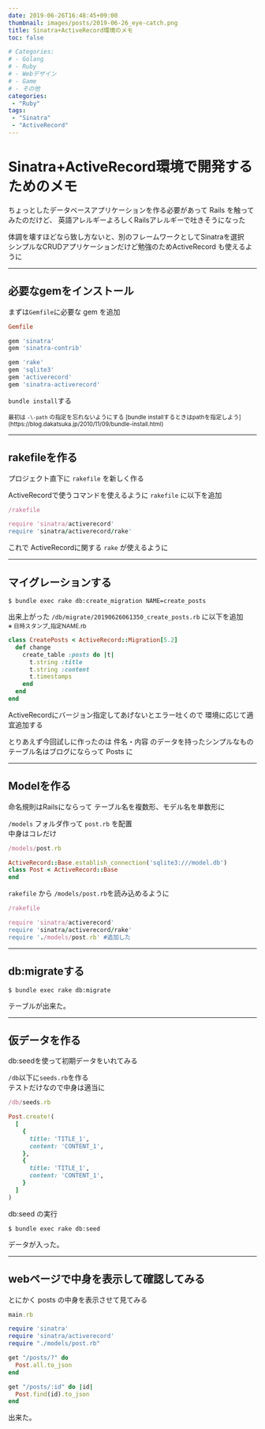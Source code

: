 ```yaml
---
date: 2019-06-26T16:48:45+09:00
thumbnail: images/posts/2019-06-26_eye-catch.png
title: Sinatra+ActiveRecord環境のメモ
toc: false

# Categories:
# - Golang
# - Ruby
# - Webデザイン
# - Game
# - その他
categories:
 - "Ruby"
tags:
 - "Sinatra"
 - "ActiveRecord"
---
```


# Sinatra+ActiveRecord環境で開発するためのメモ

ちょっとしたデータベースアプリケーションを作る必要があって Rails を触ってみたのだけど、
英語アレルギーよろしくRailsアレルギーで吐きそうになった  

体調を壊すほどなら致し方ないと、別のフレームワークとしてSinatraを選択  
シンプルなCRUDアプリケーションだけど勉強のためActiveRecord も使えるように

* * *

## 必要なgemをインストール
まずは<code>Gemfile</code>に必要な gem を追加

```ruby
Gemfile

gem 'sinatra'
gem 'sinatra-contrib'

gem 'rake'
gem 'sqlite3'
gem 'activerecord'
gem 'sinatra-activerecord'
```

<code>bundle install</code>する

<small>
最初は <code>-\-path</code> の指定を忘れないようにする  
[bundle installするときはpathを指定しよう](https://blog.dakatsuka.jp/2010/11/09/bundle-install.html)
</small>

* * *

## rakefileを作る
プロジェクト直下に <code>rakefile</code> を新しく作る

ActiveRecordで使うコマンドを使えるように <code>rakefile</code> に以下を追加

```ruby
/rakefile

require 'sinatra/activerecord'
require 'sinatra/activerecord/rake'
```

これで ActiveRecordに関する <code>rake</code> が使えるように

* * *

## マイグレーションする

```
$ bundle exec rake db:create_migration NAME=create_posts
```

出来上がった <code>/db/migrate/20190626061350_create_posts.rb</code> に以下を追加  
<small>※ 日時スタンプ_指定NAME.rb</small>

```ruby
class CreatePosts < ActiveRecord::Migration[5.2]
  def change
    create_table :posts do |t|
      t.string :title
      t.string :content
      t.timestamps
    end
  end
end
```

ActiveRecordにバージョン指定してあげないとエラー吐くので
環境に応じて適宜追加する

とりあえず今回試しに作ったのは 件名・内容 のデータを持ったシンプルなもの  
テーブル名はブログにならって Posts に

* * *

## Modelを作る

命名規則はRailsにならって テーブル名を複数形、モデル名を単数形に

<code>/models</code> フォルダ作って <code>post.rb</code> を配置  
中身はコレだけ

```ruby
/models/post.rb

ActiveRecord::Base.establish_connection('sqlite3:///model.db')
class Post < ActiveRecord::Base 
end
```

<code>rakefile</code> から <code>/models/post.rb</code>を読み込めるように

```ruby
/rakefile

require 'sinatra/activerecord'
require 'sinatra/activerecord/rake'
require './models/post.rb' #追加した
```

* * *

## db:migrateする

```
$ bundle exec rake db:migrate
```

テーブルが出来た。

* * *

## 仮データを作る

db:seedを使って初期データをいれてみる

<code>/db</code>以下に<code>seeds.rb</code>を作る  
テストだけなので中身は適当に

```ruby
/db/seeds.rb 

Post.create!(
  [
    {
      title: 'TITLE_1',
      content: 'CONTENT_1',
    },
    {
      title: 'TITLE_1',
      content: 'CONTENT_1',
    }
  ]
)
```

db:seed の実行

```
$ bundle exec rake db:seed
```

データが入った。

* * *

## webページで中身を表示して確認してみる

とにかく posts の中身を表示させて見てみる

```ruby
main.rb

require 'sinatra'
require 'sinatra/activerecord'
require "./models/post.rb"

get "/posts/?" do
  Post.all.to_json
end

get "/posts/:id" do |id|
  Post.find(id).to_json
end
```

出来た。